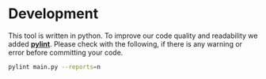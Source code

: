 # Development
This tool is written in python. To improve our code quality and readability we added [__pylint__](https://www.pylint.org/). Please check with the following, if there is any warning or error before committing your code.
```bash
pylint main.py --reports=n
```
